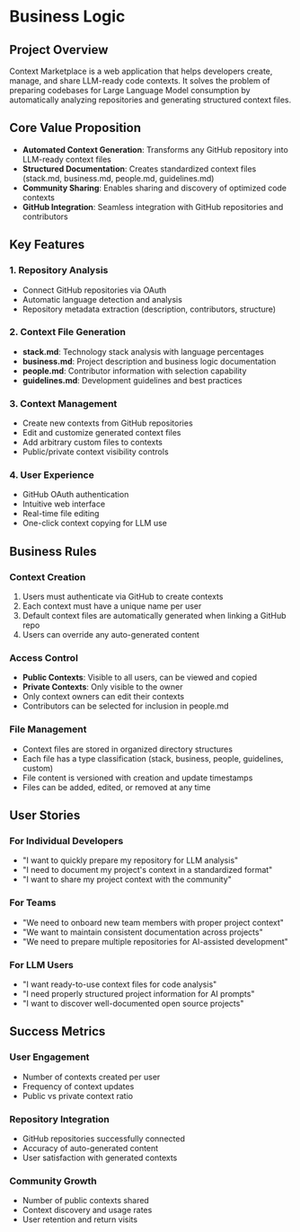 # Business Logic

## Project Overview

Context Marketplace is a web application that helps developers create, manage, and share LLM-ready code contexts. It solves the problem of preparing codebases for Large Language Model consumption by automatically analyzing repositories and generating structured context files.

## Core Value Proposition

- **Automated Context Generation**: Transforms any GitHub repository into LLM-ready context files
- **Structured Documentation**: Creates standardized context files (stack.md, business.md, people.md, guidelines.md)
- **Community Sharing**: Enables sharing and discovery of optimized code contexts
- **GitHub Integration**: Seamless integration with GitHub repositories and contributors

## Key Features

### 1. Repository Analysis
- Connect GitHub repositories via OAuth
- Automatic language detection and analysis
- Repository metadata extraction (description, contributors, structure)

### 2. Context File Generation
- **stack.md**: Technology stack analysis with language percentages
- **business.md**: Project description and business logic documentation
- **people.md**: Contributor information with selection capability
- **guidelines.md**: Development guidelines and best practices

### 3. Context Management
- Create new contexts from GitHub repositories
- Edit and customize generated context files
- Add arbitrary custom files to contexts
- Public/private context visibility controls

### 4. User Experience
- GitHub OAuth authentication
- Intuitive web interface
- Real-time file editing
- One-click context copying for LLM use

## Business Rules

### Context Creation
1. Users must authenticate via GitHub to create contexts
2. Each context must have a unique name per user
3. Default context files are automatically generated when linking a GitHub repo
4. Users can override any auto-generated content

### Access Control
- **Public Contexts**: Visible to all users, can be viewed and copied
- **Private Contexts**: Only visible to the owner
- Only context owners can edit their contexts
- Contributors can be selected for inclusion in people.md

### File Management
- Context files are stored in organized directory structures
- Each file has a type classification (stack, business, people, guidelines, custom)
- File content is versioned with creation and update timestamps
- Files can be added, edited, or removed at any time

## User Stories

### For Individual Developers
- "I want to quickly prepare my repository for LLM analysis"
- "I need to document my project's context in a standardized format"
- "I want to share my project context with the community"

### For Teams
- "We need to onboard new team members with proper project context"
- "We want to maintain consistent documentation across projects"
- "We need to prepare multiple repositories for AI-assisted development"

### For LLM Users
- "I want ready-to-use context files for code analysis"
- "I need properly structured project information for AI prompts"
- "I want to discover well-documented open source projects"

## Success Metrics

### User Engagement
- Number of contexts created per user
- Frequency of context updates
- Public vs private context ratio

### Repository Integration
- GitHub repositories successfully connected
- Accuracy of auto-generated content
- User satisfaction with generated contexts

### Community Growth
- Number of public contexts shared
- Context discovery and usage rates
- User retention and return visits